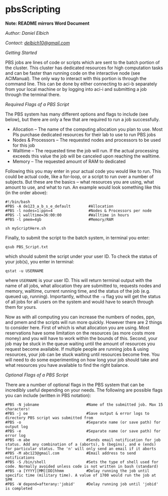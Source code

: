# pbsScripting 
**Note: README mirrors Word Document**

*Author: Daniel Elbich*

*Contact: delbich10@gmail.com*

*Getting Started*

PBS jobs are lines of code or scripts which are sent to the batch portion of the cluster. This cluster has dedicated resources for high computation tasks and can be faster than running code on the interactive node (see ACIManual). The only way to interact with this portion is through the command line. This can be done by either connecting to aci-b separately from your local machine or by logging into aci-i and submitting a job through the terminal there.

*Required Flags of a PBS Script*

The PBS system has many different options and flags to include (see below), but there are only a few that are required to run a job successfully.

- Allocation – The name of the computing allocation you plan to use. Most PIs purchase dedicated resources for their lab to use to run PBS jobs
- Nodes & Processors – The requested nodes and processors to be used for this job
- Walltime – The requested time the job will run. If the actual processing exceeds this value the job will be canceled upon reaching the walltime.
- Memory – The requested amount of RAM to dedicated

Following this you may enter in your actual code you would like to run. This could be actual code, like a for-loop, or a script to run over a number of subjects. But these are the basics – what resources you are using, what amount to use, and what to run. An example would look something like this (in the order above):

```
#!/bin/bash
#PBS -A de123_a_b_s_e_default        #Allocation
#PBS -l nodes=1:ppn=4                #Nodes & Processors per node
#PBS -l walltime=36:00:00            #Walltime in hours
#PBS -l pmem=4gb                     #Memory/RAM

sh myScriptHere.sh
```

Finally, to submit the script to the batch system, in terminal you enter:

```qsub PBS_Script.txt```

which should submit the script under your user ID. To check the status of your job(s), you enter in terminal:

```qstat -u USERNAME```

where ```USERNAME``` is your user ID. This will return terminal output with the name of all jobs, what allocation they are submitted to, requests nodes and memory, walltime, current running time, and the status of the job (e.g. queued up, running). Importantly, without the ```-u``` flag you will get the status of all jobs for all users on the system and would have to search through them for yours. 

Now as with all computing you can increase the numbers of nodes, ppn, and pmem and the scripts will run more quickly. However there are 2 things to consider here. First of which is what allocation you are using. Most reservations have some limitation on the resources (as more costs more money) and you will have to work within the bounds of this. Second, your job may be stuck in the queue waiting until the amount of resources you request become available. If multiple people are running jobs & using resources, your job can be stuck waiting until resources become free. You will need to do some experimenting on how long your job should take and what resources you have available to find the right balance.

*Optional Flags of a PBS Script*

There are a number of optional flags in the PBS system that can be incredibly useful depending on your needs. The following are possible flags you can include (written in PBS notation):

```
#PBS -N jobname                     #Name of the submitted job. Max 15 characters!
#PBS -j oe                          #Save output & error logs to directory PBS script was submitted from
#PBS -o                             #Separate name (or save path) for output log
#PBS -e                             #Separate name (or save path) for error log
#PBS -m abe                         #Sends email notification for job status. Add any combination of a (aborts), b (begins), and e (ends)  for particular status. The 'n' will only send an email if it aborts
#PBS -M abc123@gmail.com            #Email address to send notifications
#PBS -S /bin/shell                  #Sets the type of shell used for code. Normally avoided unless code is not written in bash (standard)
#PBS -a [YYYY][MM][DD]hhmm          #Delay running the job until specific time (military time). A value of 1700 would run the job at 5PM
#PBS -W depend=afterany:'jobid'     #Delay running job until 'jobid' is completed
```
